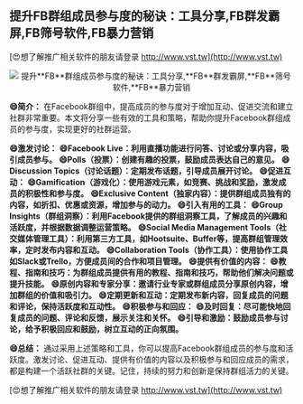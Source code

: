 ## **提升**FB**群组成员参与度的秘诀：工具分享,**FB**群发霸屏,**FB**筛号软件,**FB**暴力营销**

[😍想了解推广相关软件的朋友请登录 http://www.vst.tw](http://www.vst.tw)

 <center><img src="https://vst.tw/MP4/tuiguang/png/8.png" alt="提升**FB**群组成员参与度的秘诀：工具分享,**FB**群发霸屏,**FB**筛号软件,**FB**暴力营销"></center>

**😄简介：**
在Facebook群组中，提高成员的参与度对于增加互动、促进交流和建立社群非常重要。本文将分享一些有效的工具和策略，帮助你提升Facebook群组成员的参与度，实现更好的社群运营。

**😄激发讨论：**
**😄Facebook Live：利用直播功能进行问答、讨论或分享内容，吸引成员参与。**
**😄Polls（投票）：创建有趣的投票，鼓励成员表达自己的意见。**
**😄Discussion Topics（讨论话题）：定期发布话题，引导成员展开讨论。**
**😄促进互动：**
**😄Gamification（游戏化）：使用游戏元素，如竞赛、挑战和奖励，激发成员的积极性和参与度。**
**😄Exclusive Content（独家内容）：提供群组成员独有的内容，如折扣、优惠或资源，增加参与的动力。**
**😄引入有用的工具：**
**😄Group Insights（群组洞察）：利用Facebook提供的群组洞察工具，了解成员的兴趣和活跃度，并根据数据调整运营策略。**
**😄Social Media Management Tools（社交媒体管理工具）：利用第三方工具，如Hootsuite、Buffer等，提高群组管理效率，定时发布内容和互动。**
**😄Collaboration Tools（协作工具）：使用协作工具如Slack或Trello，方便成员间的合作和项目管理。**
**😄提供有价值的内容：**
**😄教程、指南和技巧：为群组成员提供有用的教程、指南和技巧，帮助他们解决问题或提升技能。**
**😄原创内容和专家分享：邀请行业专家或群组成员分享原创内容，增加群组的价值和吸引力。**
**😄定期更新和互动：定期发布新内容，回复成员的问题和评论，保持活跃度和互动性。**
**😄积极参与和回应：**
**😄及时回复：尽可能快地回复成员的问题、评论和反馈，展示关注和关怀。**
**😄引导和激励：鼓励成员参与讨论，给予积极回应和鼓励，树立互动的正向氛围。**

**😄总结：**
通过采用上述策略和工具，你可以提高Facebook群组成员的参与度和活跃度。激发讨论、促进互动、提供有价值的内容以及积极参与和回应成员的需求，都是构建一个活跃社群的关键。记住，持续的努力和创新是保持群组活力的关键。

[😍想了解推广相关软件的朋友请登录 http://www.vst.tw](http://www.vst.tw)



